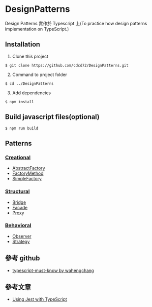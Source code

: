 # DesignPatterns
Design Patterns 實作於 Typescript 上(To practice how design patterns implementation on TypeScript.)

## Installation
 1. Clone this project
 ```
 $ git clone https://github.com/cdcd72/DesignPatterns.git
 ```
 2. Command to project folder
 ```
 $ cd ../DesignPatterns
 ```
 3. Add dependencies
 ```
 $ npm install
 ```

## Build javascript files(optional)
```
$ npm run build
```

## Patterns
### [Creational](Creational)

* [AbstractFactory](Creational/AbstractFactory)
* [FactoryMethod](Creational/FactoryMethod)
* [SimpleFactory](Creational/SimpleFactory)

### [Structural](Structural)

* [Bridge](Structural/Bridge)
* [Facade](Structural/Facade)
* [Proxy](Structural/Proxy)

### [Behavioral](Behavioral)

* [Observer](Behavioral/Observer)
* [Strategy](Behavioral/Strategy)

## 參考 github
 - [typescript-must-know by wahengchang](https://github.com/wahengchang/typescript-must-know)
 
## 參考文章
 - [Using Jest with TypeScript](https://basarat.gitbooks.io/typescript/docs/testing/jest.html)
